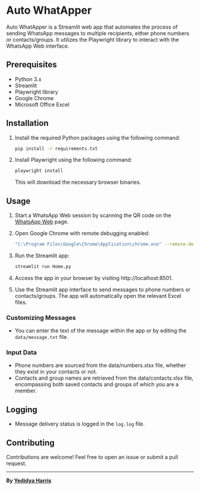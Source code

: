 # Auto WhatApper

Auto WhatApper is a Streamlit web app that automates the process of sending WhatsApp messages to multiple recipients, either phone numbers or contacts/groups. It utilizes the Playwright library to interact with the WhatsApp Web interface.

## Prerequisites

- Python 3.x
- Streamlit
- Playwright library
- Google Chrome
- Microsoft Office Excel

## Installation

1. Install the required Python packages using the following command:

    ```bash
    pip install -r requirements.txt
    ```

2. Install Playwright using the following command:

    ```bash
    playwright install
    ```

   This will download the necessary browser binaries.

## Usage

1. Start a WhatsApp Web session by scanning the QR code on the [WhatsApp Web](https://web.whatsapp.com/) page.

2. Open Google Chrome with remote debugging enabled:

    ```bash
    "C:\Program Files\Google\Chrome\Application\chrome.exe" --remote-debugging-port=9222
    ```

3. Run the Streamlit app:

    ```bash
    streamlit run Home.py
    ```

4. Access the app in your browser by visiting http://localhost:8501.

5. Use the Streamlit app interface to send messages to phone numbers or contacts/groups. The app will automatically open the relevant Excel files.

### Customizing Messages

- You can enter the text of the message within the app or by editing the `data/message.txt` file.

### Input Data

- Phone numbers are sourced from the data/numbers.xlsx file, whether they exist in your contacts or not.
- Contacts and group names are retrieved from the data/contacts.xlsx file, encompassing both saved contacts and groups of which you are a member.

## Logging

- Message delivery status is logged in the `log.log` file.

## Contributing

Contributions are welcome! Feel free to open an issue or submit a pull request.

---

**By [Yedidya Harris](https://www.linkedin.com/in/yedidyaharris/)**
